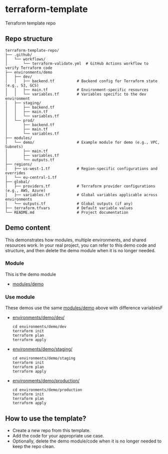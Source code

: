 # terraform-template

Terraform template repo

## Repo structure

```
terraform-template-repo/
├── .github/
│   └── workflows/
│       └── terraform-validate.yml  # GitHub Actions workflow to verify Terraform code
├── environments/demo
│   ├── dev/
│   │   ├── backend.tf          # Backend config for Terraform state (e.g., S3, GCS)
│   │   ├── main.tf             # Environment-specific resources
│   │   └── variables.tf        # Variables specific to the dev environment
│   ├── staging/
│   │   ├── backend.tf
│   │   ├── main.tf
│   │   └── variables.tf
│   └── prod/
│       ├── backend.tf
│       ├── main.tf
│       └── variables.tf
├── modules/
│   └── demo/                   # Example module for demo (e.g., VPC, Subnets)
│       ├── main.tf
│       ├── variables.tf
│       └── outputs.tf
├── regions/
│   ├── us-west-1.tf            # Region-specific configurations and overrides
│   └── eu-central-1.tf
├── global/
│   ├── providers.tf            # Terraform provider configurations (e.g., AWS, Azure)
│   ├── variables.tf            # Global variables applicable across environments
│   └── outputs.tf              # Global outputs (if any)
├── terraform.tfvars            # Default variable values
└── README.md                   # Project documentation
```

## Demo content

This demonstrates how modules, multiple environments, and shared resources work. In your real project, you can refer to this demo code and structure, and then delete the demo module when it is no longer needed.

### Module

This is the demo module

- [modules/demo](./modules/demo/)

### Use module

These demos use the same [modules/demo](./modules/demo/) above with difference variablesF

- [environments/demo/dev/](./environments/demo/dev/)
  ```
  cd environments/demo/dev
  terraform init
  terraform plan
  terraform apply
  ```
- [environments/demo/staging/](./environments/demo/staging/)
  ```
  cd environments/demo/staging
  terraform init
  terraform plan
  terraform apply
  ```
- [environments/demo/production/](./environments/demo/production/)
  ```
  cd environments/demo/production
  terraform init
  terraform plan
  terraform apply
  ```

## How to use the template?

- Create a new repo from this template.
- Add the code for your appropriate use case.
- Optionally, delete the demo module/code when it is no longer needed to keep the repo clean.
